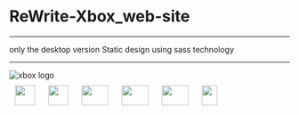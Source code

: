 <h1>ReWrite-Xbox_web-site</h1>
<hr>
<p>only the desktop version
Static design using sass technology</p>
<hr>

<img class="c-image" src="https://assets.xboxservices.com/assets/bb/df/bbdfd5f1-37b1-4117-89eb-434e1cdfd7cf.svg?n=03958693_App-Icon-0_120x120.svg" alt="xbox logo">
<div>
<img style="margin:10px" width="36" height="36" src="https://static-00.iconduck.com/assets.00/javascript-js-icon-512x512-q3igwln6.png">
<img style="margin:10px" width="36" height="36" src="https://static-00.iconduck.com/assets.00/file-type-html-icon-451x512-vzyw6pa7.png">
<img style="margin:10px" width="48" height="36"  src="https://static-00.iconduck.com/assets.00/file-type-light-json-icon-510x512-hjq8qfvb.png">
<img style="margin:10px" width="48" height="36" src="https://static-00.iconduck.com/assets.00/file-type-sass-icon-512x384-8hcyam61.png">
<img style="margin:10px" width="48" height="36" src="https://static-00.iconduck.com/assets.00/tailwind-css-icon-512x307-1v56l8ed.png">
<img style="margin:10px" width="28" height="36" src="https://static-00.iconduck.com/assets.00/figma-icon-342x512-hiy4fg6k.png">
</div>

